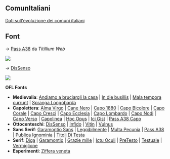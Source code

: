## ComunItaliani

[Dati sull'evoluzione dei comuni italiani](https://github.com/m-casanova/ci)

## Font

→ <a href="https://github.com/m-casanova/Pass-A38">Pass A38</a> da _Titillium Web_

<a href="https://github.com/m-casanova/Pass-A38">![](https://m-casanova.github.io/Pass-A38/images/Pass_A38.jpg)</a>

→ <a href="https://github.com/m-casanova/DisSenso">DisSenso</a>

<a href="https://github.com/m-casanova/DisSenso">![](https://m-casanova.github.io/DisSenso/images/dissenso.jpg)</a>

__OFL Fonts__ 
* __Medievalia__: <a href="https://github.com/m-casanova/AndiamoABruciargliLaCasa">Andiamo a bruciargli la casa</a> |
<a href="https://github.com/m-casanova/In-die-busillis">In die busillis</a> |
<a href="https://github.com/m-casanova/MalaTemporaCurrunt">Mala tempora currunt</a> |
<a href="https://github.com/m-casanova/SprangaLongobarda">Spranga Longobarda</a>
* __Capolettera__: <a href="https://github.com/m-casanova/AlmaVirgo">Alma Virgo</a> |
<a href="https://github.com/m-casanova/CaneNero">Cane Nero</a> |
<a href="https://github.com/m-casanova/Capo1880">Capo 1880</a> |
<a href="https://github.com/m-casanova/CapoBicolore">Capo Bicolore</a> |
<a href="https://github.com/m-casanova/CapoCorale">Capo Corale</a> |
<a href="https://github.com/m-casanova/CapoCresci">Capo Cresci</a> |
<a href="https://github.com/m-casanova/CapoEcclesia">Capo Ecclesia</a> |
<a href="https://github.com/m-casanova/CapoLombardo">Capo Lombardo</a> |
<a href="https://github.com/m-casanova/CapoNodi">Capo Nodi</a> |
<a href="https://github.com/m-casanova/CapoVerso">Capo Verso</a> |
<a href="https://github.com/m-casanova/Capolinea">Capolinea</a> |
<a href="https://github.com/m-casanova/HocOpus">Hoc Opus</a> |
<a href="https://github.com/m-casanova/IciGist">Ici Gist</a> |
<a href="https://github.com/m-casanova/PassA38Capo">Pass A38 Capo</a>
* __Ottocenteschi__: <a href="https://github.com/m-casanova/DisSenso">DisSenso</a> |
<a href="https://github.com/m-casanova/Infido">Infido</a> |
<a href="https://github.com/m-casanova/Vitin">Vitin</a> |
<a href="https://github.com/m-casanova/Vulnus">Vulnus</a>
* __Sans Serif__: <a href="https://github.com/m-casanova/GaramontioSans">Garamontio Sans</a> |
<a href="https://github.com/m-casanova/Leggibilmente">Leggibilmente</a> |
<a href="https://github.com/m-casanova/MultaPecunia">Multa Pecunia</a> |
<a href="https://github.com/m-casanova/Pass-A38">Pass A38</a> |
<a href="https://github.com/m-casanova/PublicaIgnominia">Publica Ignominia</a> |
<a href="https://github.com/m-casanova/titoliDiTesta">Titoli Di Testa</a>
* __Serif__: <a href="https://github.com/m-casanova/Diga">Diga</a> |
<a href="https://github.com/m-casanova/Garamontio">Garamontio</a> |
<a href="https://github.com/m-casanova/GrazieMille">Grazie mille</a> |
<a href="https://github.com/m-casanova/IctuOculi">Ictu Oculi</a> |
<a href="https://github.com/m-casanova/PreTesto">PreTesto</a> |
<a href="https://github.com/m-casanova/Testuale">Testuale</a> |
<a href="https://github.com/m-casanova/Vermiglione">Vermiglione</a>
* __Esperimenti__: <a href="https://github.com/m-casanova/Ziffera-veneta">Ziffera veneta</a>
